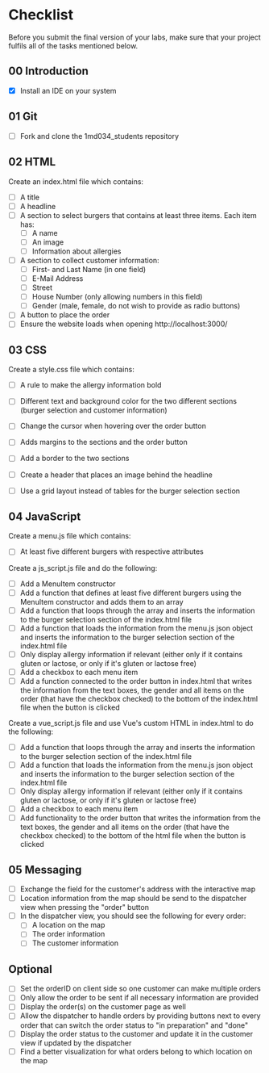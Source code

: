 # Checklist

Before you submit the final version of your labs, make sure that your project fulfils all of the tasks mentioned below.

## 00 Introduction

- [X] Install an IDE on your system

## 01 Git

- [ ] Fork and clone the 1md034_students repository


## 02 HTML

Create an index.html file which contains:
- [ ] A title
- [ ] A headline
- [ ] A section to select burgers that contains at least three items. Each item has:
	- [ ] A name
	- [ ] An image
	- [ ] Information about allergies 
- [ ] A section to collect customer information:
	- [ ] First- and Last Name (in one field)
	- [ ] E-Mail Address
	- [ ] Street
	- [ ] House Number (only allowing numbers in this field)
	- [ ] Gender (male, female, do not wish to provide as radio buttons)
- [ ] A button to place the order
- [ ] Ensure the website loads when opening http://localhost:3000/

## 03 CSS

Create a style.css file which contains:
- [ ] A rule to make the allergy information bold
- [ ] Different text and background color for the two different sections (burger selection and customer information)
- [ ] Change the cursor when hovering over the order button
- [ ] Adds margins to the sections and the order button
- [ ] Add a border to the two sections
- [ ] Create a header that places an image behind the headline
- [ ] Use a grid layout instead of tables for the burger selection section


## 04 JavaScript

Create a menu.js file which contains:
- [ ] At least five different burgers with respective attributes

Create a js_script.js file and do the following:
- [ ] Add a MenuItem constructor
- [ ] Add a function that defines at least five different burgers using the MenuItem constructor and adds them to an array
- [ ] Add a function that loops through the array and inserts the information to the burger selection section of the index.html file
- [ ] Add a function that loads the information from the menu.js json object and inserts the information to the burger selection section of the index.html file
- [ ] Only display allergy information if relevant (either only if it contains gluten or lactose, or only if it's gluten or lactose free)
- [ ] Add a checkbox to each menu item
- [ ] Add a function connected to the order button in index.html that writes the information from the text boxes, the gender and all items on the order (that have the checkbox checked) to the bottom of the index.html file when the button is clicked

Create a vue_script.js file and use Vue's custom HTML in index.html to do the following:
- [ ] Add a function that loops through the array and inserts the information to the burger selection section of the index.html file
- [ ] Add a function that loads the information from the menu.js json object and inserts the information to the burger selection section of the index.html file
- [ ] Only display allergy information if relevant (either only if it contains gluten or lactose, or only if it's gluten or lactose free)
- [ ] Add a checkbox to each menu item
- [ ] Add functionality to the order button that writes the information from the text boxes, the gender and all items on the order (that have the checkbox checked) to the bottom of the html file when the button is clicked

## 05 Messaging

- [ ] Exchange the field for the customer's address with the interactive map
- [ ] Location information from the map should be send to the dispatcher view when pressing the "order" button
- [ ] In the dispatcher view, you should see the following for every order:
    - [ ] A location on the map
    - [ ] The order information
    - [ ] The customer information
    
## Optional
- [ ] Set the orderID on client side so one customer can make multiple orders
- [ ] Only allow the order to be sent if all necessary information are provided
- [ ] Display the order(s) on the customer page as well
- [ ] Allow the dispatcher to handle orders by providing buttons next to every order that can switch the order status to "in preparation" and "done"
- [ ] Display the order status to the customer and update it in the customer view if updated by the dispatcher
- [ ] Find a better visualization for what orders belong to which location on the map
